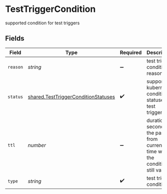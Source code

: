 # TestTriggerCondition

supported condition for test triggers


## Fields

| Field                                                                                             | Type                                                                                              | Required                                                                                          | Description                                                                                       | Example                                                                                           |
| ------------------------------------------------------------------------------------------------- | ------------------------------------------------------------------------------------------------- | ------------------------------------------------------------------------------------------------- | ------------------------------------------------------------------------------------------------- | ------------------------------------------------------------------------------------------------- |
| `reason`                                                                                          | *string*                                                                                          | :heavy_minus_sign:                                                                                | test trigger condition reason                                                                     | NewReplicaSetAvailable                                                                            |
| `status`                                                                                          | [shared.TestTriggerConditionStatuses](../../../sdk/models/shared/testtriggerconditionstatuses.md) | :heavy_check_mark:                                                                                | supported kubernetes condition statuses for test triggers                                         |                                                                                                   |
| `ttl`                                                                                             | *number*                                                                                          | :heavy_minus_sign:                                                                                | duration in seconds in the past from current time when the condition is still valid               | 1                                                                                                 |
| `type`                                                                                            | *string*                                                                                          | :heavy_check_mark:                                                                                | test trigger condition                                                                            | Progressing                                                                                       |